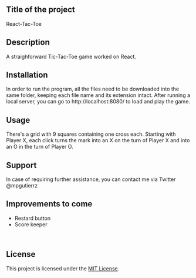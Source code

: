 
<h2>Title of the project</h2>
    React-Tac-Toe
<br>
<h2>Description</h2>
    A straighforward Tic-Tac-Toe game worked on React.
<br>
<h2>Installation</h2>
    In order to run the program, all the files need to be downloaded into the same folder, keeping each file name and its extension intact. After running a local server, you can go to http://localhost:8080/ to load and play the game.
<br>
<h2>Usage</h2>
    There's a grid with 9 squares containing one cross each. Starting with Player X, each click turns the mark into an X on the turn of Player X and into an O in the turn of Player O.
<br>
<h2>Support</h2>
    In case of requiring further assistance, you can contact me via Twitter @mpgutierrz
<br>
<h2>Improvements to come</h2>
<ul>
    <li>Restard button</li>
    <li>Score keeper</li>
</ul>
<br>
<h2>License</h2>
    This project is licensed under the <a href='https://github.com/mp-gutierrez/react-tac-toe/blob/main/LICENSE'>MIT License</a>.